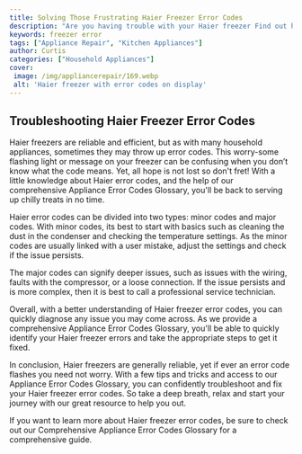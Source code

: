 ```yaml
---
title: Solving Those Frustrating Haier Freezer Error Codes
description: "Are you having trouble with your Haier freezer Find out how to troubleshoot and solve those error codes here Learn how to identify and resolve errors quickly and easily"
keywords: freezer error
tags: ["Appliance Repair", "Kitchen Appliances"]
author: Curtis
categories: ["Household Appliances"]
cover: 
 image: /img/appliancerepair/169.webp
 alt: 'Haier freezer with error codes on display'
---
```

## Troubleshooting Haier Freezer Error Codes

Haier freezers are reliable and efficient, but as with many household appliances, sometimes they may throw up error codes. This worry-some flashing light or message on your freezer can be confusing when you don’t know what the code means. Yet, all hope is not lost so don't fret! With a little knowledge about Haier error codes, and the help of our comprehensive Appliance Error Codes Glossary, you'll be back to serving up chilly treats in no time. 

Haier error codes can be divided into two types: minor codes and major codes. With minor codes, its best to start with basics such as cleaning the dust in the condenser and checking the temperature settings. As the minor codes are usually linked with a user mistake, adjust the settings and check if the issue persists.

The major codes can signify deeper issues, such as issues with the wiring, faults with the compressor, or a loose connection. If the issue persists and is more complex, then it is best to call a professional service technician.

Overall, with a better understanding of Haier freezer error codes, you can quickly diagnose any issue you may come across. As we provide a comprehensive Appliance Error Codes Glossary, you'll be able to quickly identify your Haier freezer errors and take the appropriate steps to get it fixed.

In conclusion, Haier freezers are generally reliable, yet if ever an error code flashes you need not worry. With a few tips and tricks and access to our Appliance Error Codes Glossary, you can confidently troubleshoot and fix your Haier freezer error codes. So take a deep breath, relax and start your journey with our great resource to help you out. 

If you want to learn more about Haier freezer error codes, be sure to check out our Comprehensive Appliance Error Codes Glossary for a comprehensive guide.
